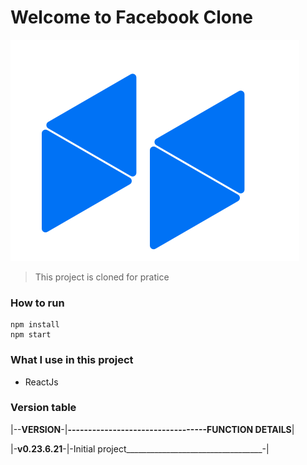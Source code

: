 # Welcome to Facebook Clone
![F-Clubs Logo](https://raw.githubusercontent.com/vuongbachdoan/F-CLUBS/bd7f7b863bd0efa9a95644b83ef4097df68de84c/public/logo.svg)

> This project is cloned for pratice
### How to run
    npm install
    npm start
    

### What I use in this project
 - ReactJs

### Version table
|--**VERSION**-|**----------------------------------FUNCTION DETAILS**|

|-**v0.23.6.21**-|-Initial project__________________________________-|
